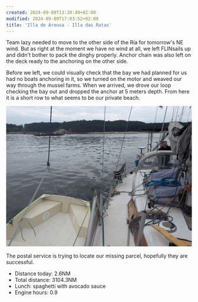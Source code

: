 ```yaml
---
created: 2024-09-09T13:20:49+02:00
modified: 2024-09-09T17:03:52+02:00
title: 'Illa de Arousa - Illa das Ratas'
---
```


Team lazy needed to move to the other side of the Ría for tomorrow's NE wind. But as right at the moment we have no wind at all, we left FLINsails up and didn't bother to pack the dinghy properly. Anchor chain was also left on the deck ready to the anchoring on the other side.

Before we left, we could visually check that the bay we had planned for us had no boats anchoring in it, so we turned on the motor and weaved our way through the mussel farms. When we arrived, we drove our loop checking the bay out and dropped the anchor at 5 meters depth. From here it is a short row to what seems to be our private beach. 

![Image](../2024/0717f2579f0b9362f80af40fa9fe5ba3.jpg) 

The postal service is trying to locate our missing parcel, hopefully they are successful.

* Distance today: 2.6NM
* Total distance: 3104.3NM
* Lunch: spaghetti with avocado sauce 
* Engine hours: 0.9

